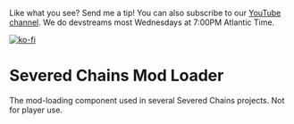Like what you see? Send me a tip! You can also subscribe to our [YouTube channel](https://www.youtube.com/@legend-of-dragoon). We do devstreams most Wednesdays at 7:00PM Atlantic Time.

[![ko-fi](https://ko-fi.com/img/githubbutton_sm.svg)](https://ko-fi.com/W7W4HFVW9)

# Severed Chains Mod Loader

The mod-loading component used in several Severed Chains projects. Not for player use.
